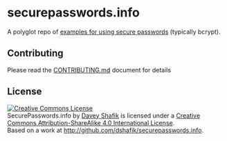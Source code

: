 # securepasswords.info

A polyglot repo of [examples for using secure passwords](http://securepasswords.info/) (typically bcrypt).

## Contributing

Please read the [CONTRIBUTING.md](CONTRIBUTING.md) document for details

## License

<a rel="license" href="http://creativecommons.org/licenses/by-sa/4.0/"><img alt="Creative Commons License" style="border-width:0" src="https://i.creativecommons.org/l/by-sa/4.0/88x31.png" /></a><br /><span xmlns:dct="http://purl.org/dc/terms/" property="dct:title">SecurePasswords.info</span> by <a xmlns:cc="http://creativecommons.org/ns#" href="http://securepasswords.info" property="cc:attributionName" rel="cc:attributionURL">Davey Shafik</a> is licensed under a <a rel="license" href="http://creativecommons.org/licenses/by-sa/4.0/">Creative Commons Attribution-ShareAlike 4.0 International License</a>.<br />Based on a work at <a xmlns:dct="http://purl.org/dc/terms/" href="http://github.com/dshafik/securepasswords.info" rel="dct:source">http://github.com/dshafik/securepasswords.info</a>.
